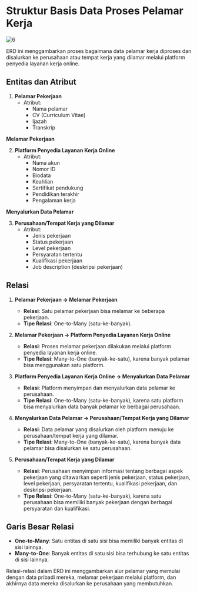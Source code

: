 
# Struktur Basis Data Proses Pelamar Kerja
![6](https://github.com/user-attachments/assets/2337acb7-c36d-4380-a630-622221185b3b)


ERD ini menggambarkan proses bagaimana data pelamar kerja diproses dan disalurkan ke perusahaan atau tempat kerja yang dilamar melalui platform penyedia layanan kerja online.

## Entitas dan Atribut

1. **Pelamar Pekerjaan**
   - Atribut:
     - Nama pelamar
     - CV (Curriculum Vitae)
     - Ijazah
     - Transkrip

 **Melamar Pekerjaan**

2. **Platform Penyedia Layanan Kerja Online**
   - Atribut:
     - Nama akun
     - Nomor ID
     - Biodata
     - Keahlian
     - Sertifikat pendukung
     - Pendidikan terakhir
     - Pengalaman kerja

 **Menyalurkan Data Pelamar**

3. **Perusahaan/Tempat Kerja yang Dilamar**
   - Atribut:
     - Jenis pekerjaan
     - Status pekerjaan
     - Level pekerjaan
     - Persyaratan tertentu
     - Kualifikasi pekerjaan
     - Job description (deskripsi pekerjaan)

## Relasi

1. **Pelamar Pekerjaan → Melamar Pekerjaan**
   - **Relasi**: Satu pelamar pekerjaan bisa melamar ke beberapa pekerjaan.
   - **Tipe Relasi**: One-to-Many (satu-ke-banyak).

2. **Melamar Pekerjaan → Platform Penyedia Layanan Kerja Online**
   - **Relasi**: Proses melamar pekerjaan dilakukan melalui platform penyedia layanan kerja online.
   - **Tipe Relasi**: Many-to-One (banyak-ke-satu), karena banyak pelamar bisa menggunakan satu platform.

3. **Platform Penyedia Layanan Kerja Online → Menyalurkan Data Pelamar**
   - **Relasi**: Platform menyimpan dan menyalurkan data pelamar ke perusahaan.
   - **Tipe Relasi**: One-to-Many (satu-ke-banyak), karena satu platform bisa menyalurkan data banyak pelamar ke berbagai perusahaan.

4. **Menyalurkan Data Pelamar → Perusahaan/Tempat Kerja yang Dilamar**
   - **Relasi**: Data pelamar yang disalurkan oleh platform menuju ke perusahaan/tempat kerja yang dilamar.
   - **Tipe Relasi**: Many-to-One (banyak-ke-satu), karena banyak data pelamar bisa disalurkan ke satu perusahaan.

5. **Perusahaan/Tempat Kerja yang Dilamar**
   - **Relasi**: Perusahaan menyimpan informasi tentang berbagai aspek pekerjaan yang ditawarkan seperti jenis pekerjaan, status pekerjaan, level pekerjaan, persyaratan tertentu, kualifikasi pekerjaan, dan deskripsi pekerjaan.
   - **Tipe Relasi**: One-to-Many (satu-ke-banyak), karena satu perusahaan bisa memiliki banyak pekerjaan dengan berbagai persyaratan dan kualifikasi.

## Garis Besar Relasi
- **One-to-Many**: Satu entitas di satu sisi bisa memiliki banyak entitas di sisi lainnya.
- **Many-to-One**: Banyak entitas di satu sisi bisa terhubung ke satu entitas di sisi lainnya.

Relasi-relasi dalam ERD ini menggambarkan alur pelamar yang memulai dengan data pribadi mereka, melamar pekerjaan melalui platform, dan akhirnya data mereka disalurkan ke perusahaan yang membutuhkan.
